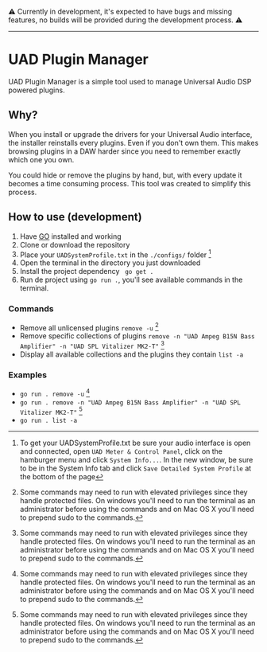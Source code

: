 ⚠️ Currently in development, it's expected to have bugs and missing features, no builds will be provided during the development process. ⚠️

---

# UAD Plugin Manager

UAD Plugin Manager is a simple tool used to manage Universal Audio DSP powered plugins.

## Why?

When you install or upgrade the drivers for your Universal Audio interface, the installer reinstalls every plugins. Even if you don't own them. This makes browsing plugins in a DAW harder since you need to remember exactly which one you own.

You could hide or remove the plugins by hand, but, with every update it becomes a time consuming process. This tool was created to simplify this process.

## How to use (development)

1. Have [GO](https://go.dev/) installed and working
2. Clone or download the repository
3. Place your `UADSystemProfile.txt` in the `./configs/` folder [^1]
4. Open the terminal in the directory you just downloaded
5. Install the project dependency ` go get .`
6. Run de project using `go run .`, you'll see available commands in the terminal.

### Commands

- Remove all unlicensed plugins `remove -u` [^2]
- Remove specific collections of plugins `remove -n "UAD Ampeg B15N Bass Amplifier" -n "UAD SPL Vitalizer MK2-T"` [^2]
- Display all available collections and the plugins they contain `list -a`

### Examples

- `go run . remove -u` [^2]
- `go run . remove -n "UAD Ampeg B15N Bass Amplifier" -n "UAD SPL Vitalizer MK2-T"` [^2]
- `go run . list -a`


[^1]: To get your UADSystemProfile.txt be sure your audio interface is open and connected, open `UAD Meter & Control Panel`, click on the hamburger menu and click `System Info...`. In the new window, be sure to be in the System Info tab and click `Save Detailed System Profile` at the bottom of the page
[^2]: Some commands may need to run with elevated privileges since they handle protected files. On windows you'll need to run the terminal as an administrator before using the commands and on Mac OS X you'll need to prepend sudo to the commands.
